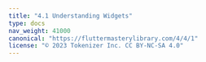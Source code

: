```yaml
---
title: "4.1 Understanding Widgets"
type: docs
nav_weight: 41000
canonical: "https://fluttermasterylibrary.com/4/4/1"
license: "© 2023 Tokenizer Inc. CC BY-NC-SA 4.0"
---
```

